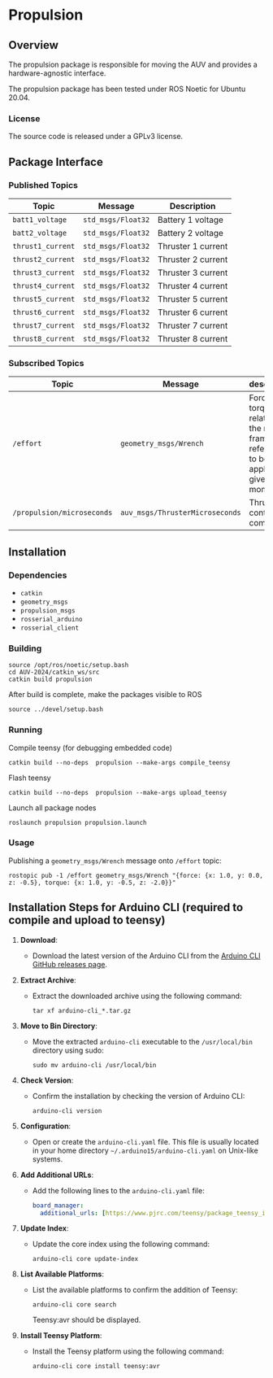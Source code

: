 # Propulsion


## Overview


The propulsion package is responsible for moving the AUV and provides a hardware-agnostic interface.

The propulsion package has been tested under ROS Noetic for Ubuntu 20.04.

### License

The source code is released under a GPLv3 license.

## Package Interface

### Published Topics

| Topic | Message | Description |
| ------ | ------- | ---------- |
| `batt1_voltage` | `std_msgs/Float32` | Battery 1 voltage |
| `batt2_voltage` | `std_msgs/Float32` | Battery 2 voltage |
| `thrust1_current` | `std_msgs/Float32` | Thruster 1 current |
| `thrust2_current` | `std_msgs/Float32` | Thruster 2 current |
| `thrust3_current` | `std_msgs/Float32` | Thruster 3 current |
| `thrust4_current` | `std_msgs/Float32` | Thruster 4 current |
| `thrust5_current` | `std_msgs/Float32` | Thruster 5 current |
| `thrust6_current` | `std_msgs/Float32` | Thruster 6 current |
| `thrust7_current` | `std_msgs/Float32` | Thruster 7 current |
| `thrust8_current` | `std_msgs/Float32` | Thruster 8 current |

### Subscribed Topics

| Topic | Message | description |
| ------ | ------- | ---------- |
| `/effort` | `geometry_msgs/Wrench` | Force and torque, relative to the robot's frame of reference to be applied at a given moment |
| `/propulsion/microseconds` | `auv_msgs/ThrusterMicroseconds` | Thruster control commands |


## Installation

### Dependencies

- `catkin`
- `geometry_msgs`
- `propulsion_msgs`
- `rosserial_arduino`
- `rosserial_client`

### Building

	source /opt/ros/noetic/setup.bash
	cd AUV-2024/catkin_ws/src
	catkin build propulsion

After build is complete, make the packages visible to ROS

	source ../devel/setup.bash

### Running

Compile teensy (for debugging embedded code)

	catkin build --no-deps  propulsion --make-args compile_teensy

Flash teensy

	catkin build --no-deps  propulsion --make-args upload_teensy

Launch all package nodes

	roslaunch propulsion propulsion.launch
	
### Usage

Publishing a `geometry_msgs/Wrench` message onto `/effort` topic:
	
	rostopic pub -1 /effort geometry_msgs/Wrench "{force: {x: 1.0, y: 0.0, z: -0.5}, torque: {x: 1.0, y: -0.5, z: -2.0}}"

## Installation Steps for Arduino CLI (required to compile and upload to teensy)

1. **Download**: 
   - Download the latest version of the Arduino CLI from the [Arduino CLI GitHub releases page](https://github.com/arduino/arduino-cli/releases).

2. **Extract Archive**: 
   - Extract the downloaded archive using the following command:
     ```
     tar xf arduino-cli_*.tar.gz
     ```

3. **Move to Bin Directory**: 
   - Move the extracted `arduino-cli` executable to the `/usr/local/bin` directory using sudo:
     ```
     sudo mv arduino-cli /usr/local/bin
     ```

4. **Check Version**: 
   - Confirm the installation by checking the version of Arduino CLI:
     ```
     arduino-cli version
     ```

5. **Configuration**: 
   - Open or create the `arduino-cli.yaml` file. This file is usually located in your home directory `~/.arduino15/arduino-cli.yaml` on Unix-like systems.

6. **Add Additional URLs**: 
   - Add the following lines to the `arduino-cli.yaml` file:
     ```yaml
     board_manager:
       additional_urls: [https://www.pjrc.com/teensy/package_teensy_index.json]
     ```

7. **Update Index**: 
   - Update the core index using the following command:
     ```
     arduino-cli core update-index
     ```

8. **List Available Platforms**: 
   - List the available platforms to confirm the addition of Teensy:
     ```
     arduino-cli core search
     ```
     Teensy:avr should be displayed.

9. **Install Teensy Platform**: 
   - Install the Teensy platform using the following command:
     ```
     arduino-cli core install teensy:avr
     ```
